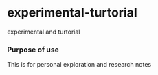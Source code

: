 # experimental-turtorial
 experimental and turtorial

### Purpose of use
This is for personal exploration and research notes